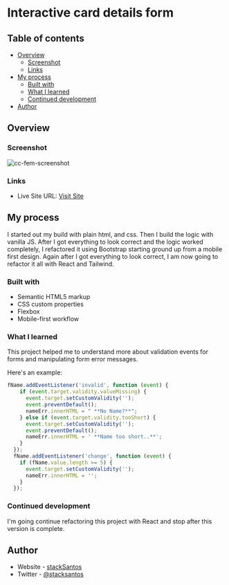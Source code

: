 # Interactive card details form

## Table of contents

- [Overview](#overview)
  - [Screenshot](#screenshot)
  - [Links](#links)
- [My process](#my-process)
  - [Built with](#built-with)
  - [What I learned](#what-i-learned)
  - [Continued development](#continued-development)
- [Author](#author)


## Overview

### Screenshot

![cc-fem-screenshot](https://user-images.githubusercontent.com/100369086/187326222-ed645a5e-321d-447c-8de6-aa09c7763ca2.png)

### Links

- Live Site URL: [Visit Site](https://stacksantos.github.io/interactive-cc-fem/)

## My process

I started out my build with plain html, and css.  Then I build the logic with vanilla JS.  After I got everything to look correct and the logic worked completely, I refactored it using Bootstrap starting ground up from a mobile first design.  Again after I got everything to look correct, I am now going to refactor it all with React and Tailwind.

### Built with

- Semantic HTML5 markup
- CSS custom properties
- Flexbox
- Mobile-first workflow

### What I learned

This project helped me to understand more about validation events for forms and manipulating form error messages.

Here's an example:

```javascript
fName.addEventListener('invalid', function (event) {
    if (event.target.validity.valueMissing) {
      event.target.setCustomValidity('');
      event.preventDefault();
      nameErr.innerHTML = " **No Name?**";
    } else if (event.target.validity.tooShort) {
      event.target.setCustomValidity('');
      event.preventDefault();
      nameErr.innerHTML = ' **Name too short..**';
    }
  });
  fName.addEventListener('change', function (event) {
    if (fName.value.length >= 5) {
      event.target.setCustomValidity('');
      nameErr.innerHTML = '';
    }
  });
```

### Continued development

I'm going continue refactoring this project with React and stop after this version is complete.


## Author

- Website - [stackSantos](https://www.stacksantos.dev)
- Twitter - [@stacksantos](https://www.twitter.com/stacksantos)


